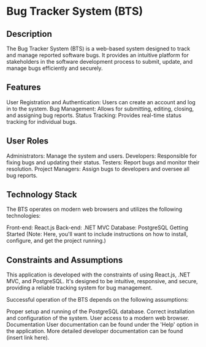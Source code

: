 # Bug Tracker System (BTS)

## Description
  The Bug Tracker System (BTS) is a web-based system designed to track and manage reported software bugs. It provides an intuitive platform for stakeholders in the software development process to submit, update, and manage bugs efficiently and securely.

## Features
  User Registration and Authentication: Users can create an account and log in to the system.
  Bug Management: Allows for submitting, editing, closing, and assigning bug reports.
  Status Tracking: Provides real-time status tracking for individual bugs.

## User Roles
  Administrators: Manage the system and users.
  Developers: Responsible for fixing bugs and updating their status.
  Testers: Report bugs and monitor their resolution.
  Project Managers: Assign bugs to developers and oversee all bug reports.

## Technology Stack
  The BTS operates on modern web browsers and utilizes the following technologies:

  Front-end: React.js
  Back-end: .NET MVC
  Database: PostgreSQL
  Getting Started
  (Note: Here, you'll want to include instructions on how to install, configure, and get the project running.)

## Constraints and Assumptions
  This application is developed with the constraints of using React.js, .NET MVC, and PostgreSQL. It's designed to be intuitive, responsive, and secure, providing a reliable tracking system for bug management.

  Successful operation of the BTS depends on the following assumptions:

  Proper setup and running of the PostgreSQL database.
  Correct installation and configuration of the system.
  User access to a modern web browser.
  Documentation
  User documentation can be found under the 'Help' option in the application. More detailed developer documentation can be found (insert link here).



